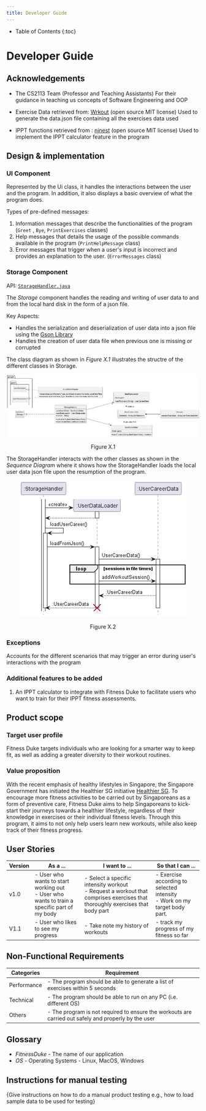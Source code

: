 ```yaml
---
title: Developer Guide
---
```


* Table of Contents
{:toc}

# Developer Guide

## Acknowledgements

* The CS2113 Team (Professor and Teaching Assistants) For their guidance in teaching us concepts of Software
  Engineering and OOP

* Exercise Data retrieved from: [Wrkout](https://github.com/wrkout/exercises.json) (open source MIT license)
  Used to generate the data.json file containing all the exercises data used

* IPPT functions retrieved from : [ninest](https://github.com/ninest/ippt-utils) (open source MIT license)
  Used to implement the IPPT calculator feature in the program

## Design & implementation

### UI Component

Represented by the Ui class, it handles the interactions between the user and the program. In addition, it also displays
a basic overview of what the program does.

Types of pre-defined messages:

1. Information messages that describe the functionalities of the program (`Greet` , `Bye`, `PrintExercises` classes)
2. Help messages that details the usage of the possible commands available in the program (`PrintHelpMessage` class)
3. Error messages that trigger when a user's input is incorrect and provides an explanation to the
   user. (`ErrorMessages` class)

### Storage Component

API: [```StorageHandler.java```](https://github.com/AY2223S2-CS2113-W13-2/tp/blob/master/src/main/java/seedu/duke/storage/StorageHandler.java)

The *Storage* component handles the reading and writing of user data to and from the local hard disk in the form of
a json file.

Key Aspects:

* Handles the serialization and deserialization of user data into a json file using
  the [Gson Library](https://github.com/google/gson)
* Handles the creation of user data file when previous one is missing or corrupted

The class diagram as shown in *Figure X.1* illustrates the structre of the different classes in Storage.
<div align="center">
<img src="UML/Images/StorageHandlerClass.png" />
<p>
Figure X.1
</p>
</div>

The StorageHandler interacts with the other classes as shown in the *Sequence Diagram*
where it shows how the StorageHandler loads the local user data json file upon the resumption of the program.
<div align="center">
<img src="UML/Images/LoadingUserCareerData.png" />
<p>
Figure X.2
</p>
</div>

### Exceptions

Accounts for the different scenarios that may trigger an error during user's interactions with the program

### Additional features to be added

1. An IPPT calculator to integrate with Fitness Duke to facilitate users who want to train for their IPPT fitness
   assessments.

## Product scope

### Target user profile

Fitness Duke targets individuals who are looking for a smarter way to keep fit, as well as adding a greater diversity
to their workout routines.

### Value proposition

With the recent emphasis of healthy lifestyles in Singapore, the Singapore Government has initiated the Healthier SG
initiative
[Healthier SG](https://www.healthiersg.gov.sg/). To encourage more fitness activities to be carried out by Singaporeans
as a form of preventive care, Fitness Duke aims to help Singaporeans to kick-start their journeys towards
a healthier lifestyle, regardless of their knowledge in exercises or their individual fitness levels.
Through this program, it aims to not only help users learn new workouts, while also keep track of their fitness
progress.

## User Stories

| Version | As a ...                                                                                       | I want to ...                                                                                                                   | So that I can ...                                                              |
|---------|------------------------------------------------------------------------------------------------|---------------------------------------------------------------------------------------------------------------------------------|--------------------------------------------------------------------------------|
| v1.0    | - User who wants to start working out<br/>- User who wants to train a specific part of my body | - Select a specific intensity workout<br/>- Request a workout that comprises exercises that thoroughly exercises that body part | - Exercise according to selected intensity<br/> - Work on my target body part. |
| V1.1    | - User who likes to see my progress                                                            | - Take note my history of workouts                                                                                              | - track my progress of my fitness so far                                       |

## Non-Functional Requirements

| Categories  | Requirement                                                                                          |
|-------------|------------------------------------------------------------------------------------------------------|
| Performance | - The program should be able to generate a list of exercises within 5 seconds                        |
| Technical   | - The program should be able to run on any PC (i.e. different OS)                                    |       
| Others      | - The program is not required to ensure the workouts are carried out safely and properly by the user |

## Glossary

* *FitnessDuke* - The name of our application
* *OS* - Operating Systems - Linux, MacOS, Windows

## Instructions for manual testing

{Give instructions on how to do a manual product testing e.g., how to load sample data to be used for testing}

